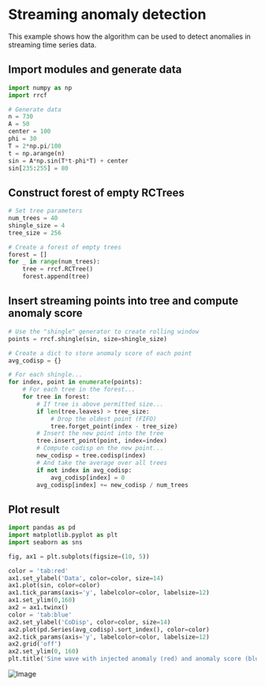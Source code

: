 # Streaming anomaly detection

This example shows how the algorithm can be used to detect anomalies in streaming time series data.

## Import modules and generate data

```python
import numpy as np
import rrcf

# Generate data
n = 730
A = 50
center = 100
phi = 30
T = 2*np.pi/100
t = np.arange(n)
sin = A*np.sin(T*t-phi*T) + center
sin[235:255] = 80
```

## Construct forest of empty RCTrees

```python
# Set tree parameters
num_trees = 40
shingle_size = 4
tree_size = 256

# Create a forest of empty trees
forest = []
for _ in range(num_trees):
    tree = rrcf.RCTree()
    forest.append(tree)
```

## Insert streaming points into tree and compute anomaly score

```python
# Use the "shingle" generator to create rolling window
points = rrcf.shingle(sin, size=shingle_size)

# Create a dict to store anomaly score of each point
avg_codisp = {}

# For each shingle...
for index, point in enumerate(points):
    # For each tree in the forest...
    for tree in forest:
        # If tree is above permitted size...
        if len(tree.leaves) > tree_size:
            # Drop the oldest point (FIFO)
            tree.forget_point(index - tree_size)
        # Insert the new point into the tree
        tree.insert_point(point, index=index)
        # Compute codisp on the new point...
        new_codisp = tree.codisp(index)
        # And take the average over all trees
        if not index in avg_codisp:
            avg_codisp[index] = 0
        avg_codisp[index] += new_codisp / num_trees
```

## Plot result

```python
import pandas as pd
import matplotlib.pyplot as plt
import seaborn as sns

fig, ax1 = plt.subplots(figsize=(10, 5))

color = 'tab:red'
ax1.set_ylabel('Data', color=color, size=14)
ax1.plot(sin, color=color)
ax1.tick_params(axis='y', labelcolor=color, labelsize=12)
ax1.set_ylim(0,160)
ax2 = ax1.twinx()
color = 'tab:blue'
ax2.set_ylabel('CoDisp', color=color, size=14)
ax2.plot(pd.Series(avg_codisp).sort_index(), color=color)
ax2.tick_params(axis='y', labelcolor=color, labelsize=12)
ax2.grid('off')
ax2.set_ylim(0, 160)
plt.title('Sine wave with injected anomaly (red) and anomaly score (blue)', size=14)
```

![Image](https://raw.githubusercontent.com/kLabUM/rrcf/master/resources/sine.png)
